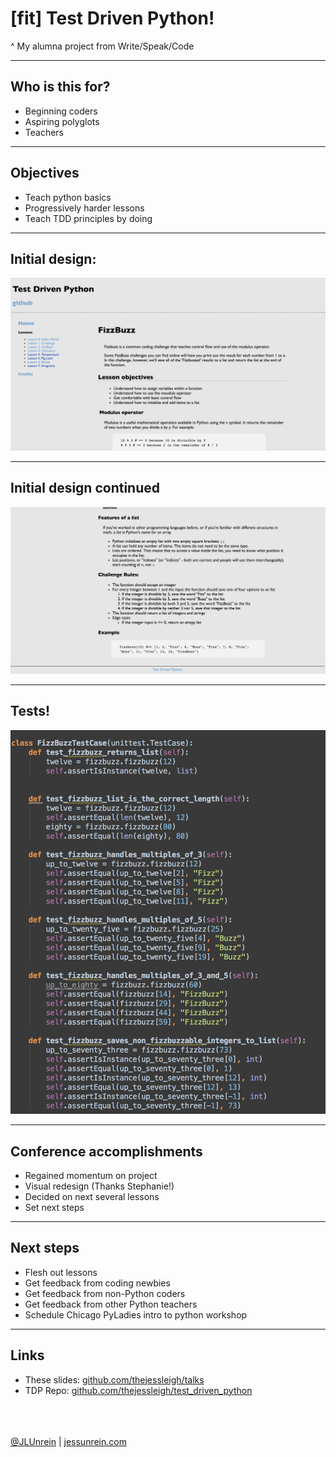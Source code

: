 # [fit] Test Driven Python!

^ My alumna project from Write/Speak/Code

---

## Who is this for?
- Beginning coders
- Aspiring polyglots
- Teachers

---

## Objectives
- Teach python basics
- Progressively harder lessons
- Teach TDD principles by doing

---
## Initial design:
 
![inline](assets/TDP1.png)

---
## Initial design continued

![inline](assets/TDP2.png)

---

## Tests!

![inline](assets/tdp_tests.png)

---

## Conference accomplishments

- Regained momentum on project
- Visual redesign (Thanks Stephanie!)
- Decided on next several lessons
- Set next steps

---

## Next steps

- Flesh out lessons
- Get feedback from coding newbies
- Get feedback from non-Python coders
- Get feedback from other Python teachers
- Schedule Chicago PyLadies intro to python workshop

---

## Links

- These slides: [github.com/thejessleigh/talks](https://github.com/thejessleigh/talks/python_talks/tdp)
- TDP Repo: [github.com/thejessleigh/test\_driven\_python](https://github.com/thejessleigh/test_driven_python)

<br><br><br>
[@JLUnrein](https://twitter.com/JLUnrein) | [jessunrein.com](http://jessunrein.com)
